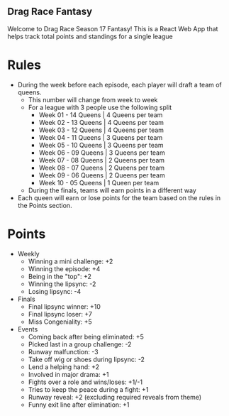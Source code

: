 ## Drag Race Fantasy

Welcome to Drag Race Season 17 Fantasy! This is a React Web App that helps track total points and standings for a single league

# Rules

- During the week before each episode, each player will draft a team of queens.
  - This number will change from week to week
  - For a league with 3 people use the following split
    - Week 01 - 14 Queens | 4 Queens per team
    - Week 02 - 13 Queens | 4 Queens per team
    - Week 03 - 12 Queens | 4 Queens per team
    - Week 04 - 11 Queens | 3 Queens per team
    - Week 05 - 10 Queens | 3 Queens per team
    - Week 06 - 09 Queens | 3 Queens per team
    - Week 07 - 08 Queens | 2 Queens per team
    - Week 08 - 07 Queens | 2 Queens per team
    - Week 09 - 06 Queens | 2 Queens per team
    - Week 10 - 05 Queens | 1 Queen per team
  - During the finals, teams will earn points in a different way
- Each queen will earn or lose points for the team based on the rules in the Points section.

# Points
- Weekly
  - Winning a mini challenge: +2
  - Winning the episode: +4
  - Being in the "top": +2
  - Winning the lipsync: -2
  - Losing lipsync: -4
- Finals
  - Final lipsync winner: +10
  - Final lipsync loser: +7
  - Miss Congeniality: +5
- Events
  - Coming back after being eliminated: +5
  - Picked last in a group challenge: -2
  - Runway malfunction: -3
  - Take off wig or shoes during lipsync: -2
  - Lend a helping hand: +2
  - Involved in major drama: +1
  - Fights over a role and wins/loses: +1/-1
  - Tries to keep the peace during a fight: +1
  - Runway reveal: +2 (excluding required reveals from theme)
  - Funny exit line after elimination: +1
